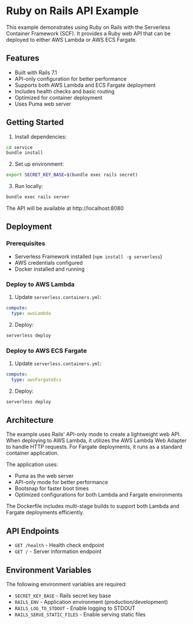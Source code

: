 # Ruby on Rails API Example

This example demonstrates using Ruby on Rails with the Serverless Container Framework (SCF). It provides a Ruby web API that can be deployed to either AWS Lambda or AWS ECS Fargate.

## Features
- Built with Rails 7.1
- API-only configuration for better performance
- Supports both AWS Lambda and ECS Fargate deployment
- Includes health checks and basic routing
- Optimized for container deployment
- Uses Puma web server

## Getting Started

1. Install dependencies:
```bash
cd service
bundle install
```

2. Set up environment:
```bash
export SECRET_KEY_BASE=$(bundle exec rails secret)
```

3. Run locally:
```bash
bundle exec rails server
```

The API will be available at http://localhost:8080

## Deployment

### Prerequisites
- Serverless Framework installed (`npm install -g serverless`)
- AWS credentials configured
- Docker installed and running

### Deploy to AWS Lambda

1. Update `serverless.containers.yml`:
```yaml
compute:
  type: awsLambda
```

2. Deploy:
```bash
serverless deploy
```

### Deploy to AWS ECS Fargate

1. Update `serverless.containers.yml`:
```yaml
compute:
  type: awsFargateEcs
```

2. Deploy:
```bash
serverless deploy
```

## Architecture

The example uses Rails' API-only mode to create a lightweight web API. When deploying to AWS Lambda, it utilizes the AWS Lambda Web Adapter to handle HTTP requests. For Fargate deployments, it runs as a standard container application.

The application uses:
- Puma as the web server
- API-only mode for better performance
- Bootsnap for faster boot times
- Optimized configurations for both Lambda and Fargate environments

The Dockerfile includes multi-stage builds to support both Lambda and Fargate deployments efficiently.

## API Endpoints

- `GET /health` - Health check endpoint
- `GET /` - Server information endpoint

## Environment Variables

The following environment variables are required:
- `SECRET_KEY_BASE` - Rails secret key base
- `RAILS_ENV` - Application environment (production/development)
- `RAILS_LOG_TO_STDOUT` - Enable logging to STDOUT
- `RAILS_SERVE_STATIC_FILES` - Enable serving static files
